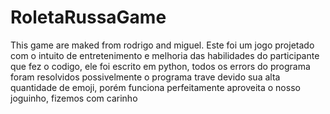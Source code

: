 # RoletaRussaGame
This game are maked from rodrigo and miguel.
Este foi um jogo projetado com o intuito de entretenimento e melhoria das habilidades do participante que fez o codigo,
ele foi escrito em python,
todos os errors do programa foram resolvidos
possivelmente o programa trave devido sua alta quantidade de emoji, porém funciona perfeitamente
aproveita o nosso joguinho, fizemos com carinho
